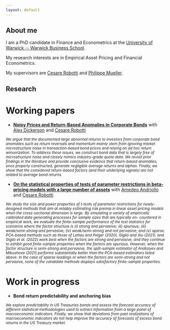 ```yaml
---
layout: default
---
```


## About me

I am a PhD candidate in Finance and Econometrics at the [University of Warwick -- Warwick Business School](http://wbs.ac.uk/).

My research interests are in Empirical Asset Pricing and Financial Econometrics.

My supervisors are [Cesare Robotti](https://cesarerobotti.com) and [Philippe Mueller](https://www.wbs.ac.uk/about/person/philippe-mueller/).

## Research

# Working papers
- **[Noisy Prices and Return-Based Anomalies in Corporate Bonds](https://papers.ssrn.com/sol3/papers.cfm?abstract_id=4575879)** with [Alex Dickerson](https://www.alexdickerson.com/home) and [Cesare Robotti](https://cesarerobotti.com)
  
<sub>*We argue that the documented large abnormal returns to investors from corporate bond anomalies such as return reversals and momentum mainly stem from ignoring market microstructure noise in
transaction-based bond prices and relying on ad hoc return winsorization. To address these issues, we construct bond data that is largely free of microstructure noise and closely mimics industry-grade quote data. We revisit prior findings in the literature and provide conclusive evidence that return-based anomalies, once properly constructed, generate negligible average returns and alphas. Finally, we show that the considered return-based factors (and their underlying signals) are not related to average bond returns.*</sub>
  
- **[On the statistical properties of tests of parameter restrictions in beta-pricing models with a large number of assets](https://www.cesarerobotti.com/wp-content/uploads/2023/01/ARR_statistical.pdf)** with [Amedeo Andriollo](https://warwick.ac.uk/fac/soc/economics/staff/aandriollo/) and [Cesare Robotti](https://cesarerobotti.com)

<sub>*We study the size and power properties of t-tests of parameter restrictions for newly- designed methods that aim at reliably estimating risk premia in linear asset pricing models when the cross-sectional dimension is large. By simulating a variety of empirically calibrated data generating processes for sample sizes that are typically en- countered in empirical work, we evaluate the finite-sample performance of the test statistics for scenarios where the factor structure is (i) strong and pervasive; (ii) spurious; (iii) weak/semi-strong and pervasive; (iv) weak/semi-strong and not pervasive; and (v) sparse. PCA-based methods such as those of Lettau and Pelger (2020), Giglio and Xiu (2021), and Giglio et al. (2022) work best when the factors are strong and pervasive, and they continue to exhibit good finite-sample properties when the factors are spurious. However, when the factor structure is semi-strong and pervasive, the split-sample estimator of Anatolyev and Mikusheva (2021) performs substantially better than the PCA-based estimators listed above. In the case of sparse loadings or when the factors are semi-strong and not pervasive, none of the candidate methods displays satisfactory finite-sample properties.*</sub>

# Work in progress
- **Bond return predictability and anchoring bias**
  
<sub>*We explore predictability in US Treasuries bonds and assess the forecast accuracy of different statistical methodologies used to extract information from a large panel of macroeconomic indicators. Finally, we show that deviations from past realizations of macroeconomic indicators do not help improve the accuracy of forecasts of excess bond returns in the US Treasury market.*</sub>

